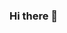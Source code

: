 ### Hi there 👋

<!--
Bien sûr, voici un exemple de bio pour votre compte GitHub :

"Étudiant passionné de programmation et de développement web, toujours à la recherche de nouveaux défis et d'opportunités d'apprentissage. Ambitieux et travailleur, je m'efforce de perfectionner mes compétences en codage et de contribuer à des projets innovants. Actuellement en quête de connaissances et d'expérience dans le monde du développement logiciel. Prêt à collaborer avec d'autres passionnés pour créer des solutions innovantes et relever des défis techniques. Toujours curieux et motivé à explorer de nouvelles technologies. Ensemble, nous pouvons créer quelque chose de grand ! 💻🚀 #CodeIsLife #Ambition #TravailDur"..
-->
